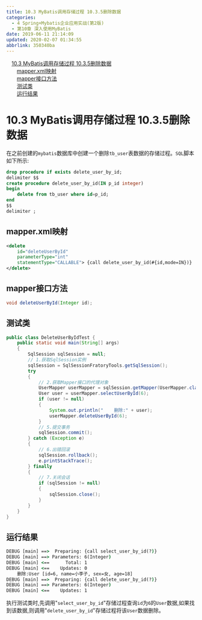 ```yaml
---
title: 10.3 MyBatis调用存储过程 10.3.5删除数据
categories: 
  - 4 Spring+Mybatis企业应用实战(第2版)
  - 第10章 深入使用MyBatis
date: 2019-06-11 21:14:09
updated: 2020-02-07 01:34:55
abbrlink: 350340ba
---
```

<div id='my_toc'><a href="/JavaReadingNotes/350340ba/#10-3-MyBatis调用存储过程-10-3-5删除数据" class="header_1">10.3 MyBatis调用存储过程 10.3.5删除数据</a>&nbsp;<br><a href="/JavaReadingNotes/350340ba/#mapper-xml映射" class="header_2">mapper.xml映射</a>&nbsp;<br><a href="/JavaReadingNotes/350340ba/#mapper接口方法" class="header_2">mapper接口方法</a>&nbsp;<br><a href="/JavaReadingNotes/350340ba/#测试类" class="header_2">测试类</a>&nbsp;<br><a href="/JavaReadingNotes/350340ba/#运行结果" class="header_2">运行结果</a>&nbsp;<br></div>
<style>.header_1{margin-left: 1em;}.header_2{margin-left: 2em;}.header_3{margin-left: 3em;}.header_4{margin-left: 4em;}.header_5{margin-left: 5em;}.header_6{margin-left: 6em;}</style>
<!--more-->
<script>if (navigator.platform.search('arm')==-1){document.getElementById('my_toc').style.display = 'none';}var e,p = document.getElementsByTagName('p');while (p.length>0) {e = p[0];e.parentElement.removeChild(e);}</script>

<!--end-->
# 10.3 MyBatis调用存储过程 10.3.5删除数据 #
在之前创建的`mybatis`数据库中创建一个删除`tb_user`表数据的存储过程。`SQL`脚本如下所示:
```sql
drop procedure if exists delete_user_by_id;
delimiter $$
create procedure delete_user_by_id(IN p_id integer)
begin
    delete from tb_user where id=p_id;
end
$$
delimiter ;
```
## mapper.xml映射 ##
```xml
<delete
    id="deleteUserById"
    parameterType="int"
    statementType="CALLABLE"> {call delete_user_by_id(#{id,mode=IN})}
</delete>
```
## mapper接口方法 ##
```java
void deleteUserById(Integer id);
```
## 测试类 ##
```java
public class DeleteUserByIdTest {
    public static void main(String[] args)
    {
        SqlSession sqlSession = null;
        // 1.获取SqlSession实例
        sqlSession = SqlSessionFratoryTools.getSqlSession();
        try
        {
            // 2.获取Mapper接口的代理对象
            UserMapper userMapper = sqlSession.getMapper(UserMapper.class);
            User user = userMapper.selectUserById(6);
            if (user != null)
            {
                System.out.println("    删除:" + user);
                userMapper.deleteUserById(6);
            }
            // 5.提交事务
            sqlSession.commit();
        } catch (Exception e)
        {
            // 6.出错回滚
            sqlSession.rollback();
            e.printStackTrace();
        } finally
        {
            // 7.关闭会话
            if (sqlSession != null)
            {
                sqlSession.close();
            }
        }
    }
}
```
## 运行结果 ##
```cmd
DEBUG [main] ==>  Preparing: {call select_user_by_id(?)} 
DEBUG [main] ==> Parameters: 6(Integer)
DEBUG [main] <==      Total: 1
DEBUG [main] <==    Updates: 0
    删除:User [id=6, name=小李子, sex=女, age=18]
DEBUG [main] ==>  Preparing: {call delete_user_by_id(?)} 
DEBUG [main] ==> Parameters: 6(Integer)
DEBUG [main] <==    Updates: 1
```
执行测试类时,先调用"`select_user_by_id`"存储过程查询`id`为`6`的`User`数据,如果找到该数据,则调用"`delete_user_by_id`"存储过程将该`User`数据删除。
